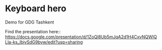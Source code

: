 # Keyboard hero
Demo for GDG Tashkent

Find the presentation here:: https://docs.google.com/presentation/d/1ZoQl8Ub5mJqA2d1H4CxvNQWIQLla-ks_lbjvSdG9byw/edit?usp=sharing
